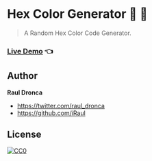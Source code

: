 # Hex Color Generator 🔵  🔴
> A Random Hex Color Code Generator.

### [Live Demo](https://iraul.github.io/hex-color-generator/) 👈

## Author

**Raul Dronca**

* https://twitter.com/raul_dronca
* https://github.com/iRaul

## License

[![CC0](https://licensebuttons.net/p/zero/1.0/88x31.png)](https://creativecommons.org/publicdomain/zero/1.0/)
